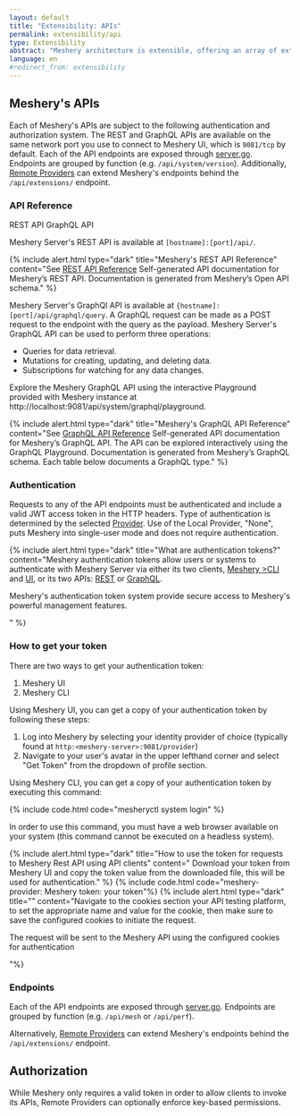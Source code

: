```yaml
---
layout: default
title: "Extensibility: APIs"
permalink: extensibility/api
type: Extensibility
abstract: "Meshery architecture is extensible, offering an array of extension points and REST and GraphQL APIs."
language: en
#redirect_from: extensibility
---
```


## Meshery's APIs

Each of Meshery's APIs are subject to the following authentication and authorization system. The REST and GraphQL APIs are available on the same network port you use to connect to Meshery UI, which is `9081/tcp` by default. Each of the API endpoints are exposed through [server.go](https://github.com/meshery/meshery/blob/master/server/router/server.go). Endpoints are grouped by function (e.g. `/api/system/version`). Additionally, [Remote Providers](/extensibility/providers) can extend Meshery's endpoints behind the `/api/extensions/` endpoint.

### API Reference

<main>
  
<input id="tab1" type="radio" name="tabs" checked hidden>
<label for="tab1">REST API</label>

<input id="tab2" type="radio" name="tabs" hidden>
<label for="tab2">GraphQL API</label>

<section class="tabbed" id="content1">
<p>Meshery Server's REST API is available at <code>[hostname]:[port]/api/</code>.</p>

{% include alert.html type="dark" title="Meshery's REST API Reference" content="See <a href='/reference/rest-apis'>REST API Reference</a> Self-generated API documentation for Meshery’s REST API. Documentation is generated from Meshery’s Open API schema." %}

</section>

<section class="tabbed" id="content2">


<p>Meshery Server's GraphQl API is available at <code>{hostname]:[port]/api/graphql/query</code>. A GraphQL request can be made as a POST request to the endpoint with the query as the payload. Meshery Server's GraphQL API can be used to perform three operations:</p>

<ul>
  <li>Queries for data retrieval.</li>
  <li>Mutations for creating, updating, and deleting data.</li>
   <li>Subscriptions for watching for any data changes.</li>
</ul>
<p>
Explore the Meshery GraphQL API using the interactive Playground provided with Meshery instance at http://localhost:9081/api/system/graphql/playground.</p>

{% include alert.html type="dark" title="Meshery's GraphQL API Reference" content="See <a href='/reference/graphql-apis'>GraphQL API Reference</a> Self-generated API documentation for Meshery’s GraphQL API. The API can be explored interactively using the GraphQL Playground. Documentation is generated from Meshery’s GraphQL schema. Each table below documents a GraphQL type." %}

  </section>
    
</main>

### Authentication

Requests to any of the API endpoints must be authenticated and include a valid JWT access token in the HTTP headers. Type of authentication is determined by the selected [Provider](#providers). Use of the Local Provider, "None", puts Meshery into single-user mode and does not require authentication.

{% include alert.html type="dark" title="What are authentication tokens?" content="Meshery authentication tokens allow users or systems to authenticate with Meshery Server via either its two clients, <a href='/reference/mesheryctl'>Meshery >CLI</a> and <a href='/extensibility/api#how-to-get-your-token'>UI</a>, or its two APIs: <a href='/reference/rest-apis'>REST</a> or <a href='/reference/graphql-apis'>GraphQL</a>. <p>Meshery's authentication token system provide secure access to Meshery's powerful management features.</p>" %}

### How to get your token

There are two ways to get your authentication token:

1. Meshery UI
2. Meshery CLI

Using Meshery UI, you can get a copy of your authentication token by following these steps:

1. Log into Meshery by selecting your identity provider of choice (typically found at `http:<meshery-server>:9081/provider`)
2. Navigate to your user's avatar in the upper lefthand corner and select "Get Token" from the dropdown of profile section.

Using Meshery CLI, you can get a copy of your authentication token by executing this command:

{% include code.html code="mesheryctl system login" %}

In order to use this command, you must have a web browser available on your system (this command cannot be executed on a headless system).

{% include alert.html type="dark" title="How to use the token for requests to Meshery Rest API using API clients" content=" Download your token from Meshery UI and copy the token value from the downloaded file, this will be used for authentication." %}
{% include code.html code="meshery-provider: Meshery
token: your token"%}
{% include alert.html type="dark" title="" content="Navigate to the cookies section your API testing platform, to set the appropriate name and value for the cookie, then make sure to save the configured cookies to initiate the request. <p> The request will be sent to the Meshery API using the configured cookies for authentication</p>"%}

### Endpoints

Each of the API endpoints are exposed through [server.go](https://github.com/meshery/meshery/blob/master/router/server.go). Endpoints are grouped by function (e.g. `/api/mesh` or `/api/perf`).

Alternatively, [Remote Providers](./providers) can extend Meshery's endpoints behind the `/api/extensions/` endpoint.

## Authorization

While Meshery only requires a valid token in order to allow clients to invoke its APIs, Remote Providers can optionally enforce key-based permissions.

